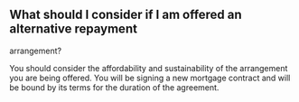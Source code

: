##  What should I consider if I am offered an alternative repayment
arrangement?

You should consider the affordability and sustainability of the arrangement
you are being offered. You will be signing a new mortgage contract and will be
bound by its terms for the duration of the agreement.
